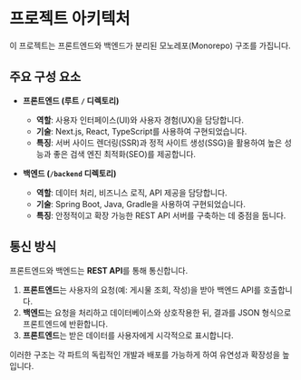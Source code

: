 # 프로젝트 아키텍처

이 프로젝트는 프론트엔드와 백엔드가 분리된 모노레포(Monorepo) 구조를 가집니다.

## 주요 구성 요소

- **프론트엔드 (루트 `/` 디렉토리)**
  - **역할**: 사용자 인터페이스(UI)와 사용자 경험(UX)을 담당합니다.
  - **기술**: Next.js, React, TypeScript를 사용하여 구현되었습니다.
  - **특징**: 서버 사이드 렌더링(SSR)과 정적 사이트 생성(SSG)을 활용하여 높은 성능과 좋은 검색 엔진 최적화(SEO)를 제공합니다.

- **백엔드 (`/backend` 디렉토리)**
  - **역할**: 데이터 처리, 비즈니스 로직, API 제공을 담당합니다.
  - **기술**: Spring Boot, Java, Gradle을 사용하여 구현되었습니다.
  - **특징**: 안정적이고 확장 가능한 REST API 서버를 구축하는 데 중점을 둡니다.

## 통신 방식

프론트엔드와 백엔드는 **REST API**를 통해 통신합니다.

1.  **프론트엔드**는 사용자의 요청(예: 게시물 조회, 작성)을 받아 백엔드 API를 호출합니다.
2.  **백엔드**는 요청을 처리하고 데이터베이스와 상호작용한 뒤, 결과를 JSON 형식으로 프론트엔드에 반환합니다.
3.  **프론트엔드**는 받은 데이터를 사용자에게 시각적으로 표시합니다.

이러한 구조는 각 파트의 독립적인 개발과 배포를 가능하게 하여 유연성과 확장성을 높입니다.
